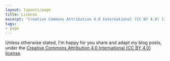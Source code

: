 ```yaml
---
layout: layouts/page
title: License
excerpt: "Creative Commons Attribution 4.0 International (CC BY 4.0) license"
tags:
- page
---
```


Unless otherwise stated, I'm happy for you share and adapt my blog posts, under the <a rel="license" href="http://creativecommons.org/licenses/by/4.0/">Creative Commons Attribution 4.0 International (CC BY 4.0) license</a>.